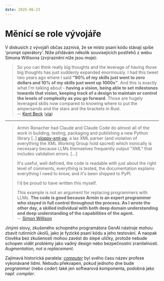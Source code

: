 ```yaml
---
date: 2025-06-23
---
```


# Měnící se role vývojáře

V diskusích z vývojáři občas zaznívá, že se místo psaní kódu stávají spíše 'prompt operátory'. Níže přidávám několik souvisejících postřehů z webu Simona Willisona (zvýraznění níže jsou moje):

> So you can think really big thoughts and the leverage of having those big thoughts has just suddenly expanded enormously. I had this tweet two years ago where I said **"90% of my skills just went to zero dollars and 10% of my skills just went up 1000x"**. And this is exactly what I'm talking about - **having a vision, being able to set milestones towards that vision, keeping track of a design to maintain or control the levels of complexity as you go forward**. Those are hugely leveraged skills now compared to knowing where to put the ampersands and the stars and the brackets in Rust.  
-- [Kent Beck](https://www.youtube.com/watch?v=aSXaxOdVtAQ&t=12m30s) ([via](https://simonwillison.net/2025/Jun/22/kent-beck/))

---

> Armin Ronacher had Claude and Claude Code do almost all of the work in building, testing, packaging and publishing a new Python library [..] [sloppy-xml-py](https://github.com/mitsuhiko/sloppy-xml-py), a lax XML parser (and violation of everything the XML Working Group hold sacred) which ironically is necessary because LLMs themselves frequently output "XML" that includes validation errors. [...]
>
> It's useful, well defined, the code is readable with just about the right level of comments, everything is tested, the documentation explains everything I need to know, and it's been shipped to PyPI.
>
> I'd be proud to have written this myself.
>
> This example is not an argument for replacing programmers with LLMs. **The code is good because Armin is an expert programmer who stayed in full control throughout the process. As I wrote the other day, a skilled individual with both deep domain understanding and deep understanding of the capabilities of the agent.**  
-- [Simon Willison](https://simonwillison.net/2025/Jun/21/my-first-open-source-ai-generated-library/)

Jinými slovy, zkušeného schopného programátora GenAI nástroje mohou zbavit rutinních úkolů, jako je fyzické psaní kódu a jeho testování. A naopak člověka bez zkušeností mohou zavést do slepé uličky, protože nebude schopen vidět problémy jako vadný design nebo bezpečnostní zranitelnosti. _Augmentation, not a replacement._

Zajímavá historická paralela: [_computer_](https://en.wikipedia.org/wiki/Computer_(occupation)) byl svého času název profese vykonávané lidmi. Nebudu překvapen, pokud jednoho dne bude _programmer_ (nebo _coder_) také jen softwarová komponenta, podobná jako např. _compiler_.
